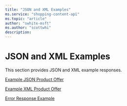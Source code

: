 ```yaml
---
title: "JSON and XML Examples"
ms.service: "shopping-content-api"
ms.topic: "article"
author: "swhite-msft"
ms.author: "scottwhi"
description: 
---
```

# JSON and XML Examples
This section provides JSON and XML example responses.

[Example JSON Product Offer](../shopping-content/example-json-product-offer.md)  

[Example XML Product Offer](../shopping-content/example-xml-product-offer.md)  

[Error Response Example](../shopping-content/error-response-example.md)  


